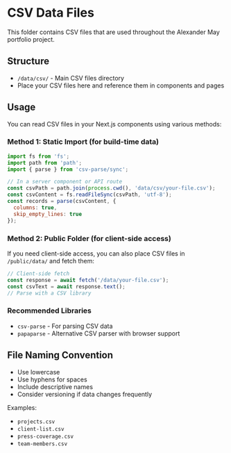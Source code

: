 # CSV Data Files

This folder contains CSV files that are used throughout the Alexander May portfolio project.

## Structure

- `/data/csv/` - Main CSV files directory
- Place your CSV files here and reference them in components and pages

## Usage

You can read CSV files in your Next.js components using various methods:

### Method 1: Static Import (for build-time data)
```javascript
import fs from 'fs';
import path from 'path';
import { parse } from 'csv-parse/sync';

// In a server component or API route
const csvPath = path.join(process.cwd(), 'data/csv/your-file.csv');
const csvContent = fs.readFileSync(csvPath, 'utf-8');
const records = parse(csvContent, {
  columns: true,
  skip_empty_lines: true
});
```

### Method 2: Public Folder (for client-side access)
If you need client-side access, you can also place CSV files in `/public/data/` and fetch them:

```javascript
// Client-side fetch
const response = await fetch('/data/your-file.csv');
const csvText = await response.text();
// Parse with a CSV library
```

### Recommended Libraries
- `csv-parse` - For parsing CSV data
- `papaparse` - Alternative CSV parser with browser support

## File Naming Convention
- Use lowercase
- Use hyphens for spaces
- Include descriptive names
- Consider versioning if data changes frequently

Examples:
- `projects.csv`
- `client-list.csv`
- `press-coverage.csv`
- `team-members.csv`
